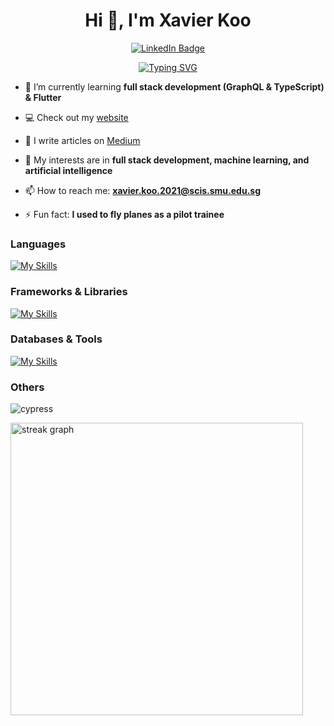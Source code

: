 <div align="center">
  <h1 align="center">Hi 👋, I'm Xavier Koo</h1>
 <div id="badges">
  <a href="https://www.linkedin.com/in/xavier-koo/">
    <img src="https://img.shields.io/badge/LinkedIn-blue?style=for-the-badge&logo=linkedin&logoColor=white" alt="LinkedIn Badge"/>
  </a>
</div>

[![Typing SVG](https://readme-typing-svg.herokuapp.com?center=true&lines=Aspiring+Software+Engineer;SMU+Information+Systems+Student)](https://git.io/typing-svg)
</div>

- 🌱 I’m currently learning **full stack development (GraphQL & TypeScript) & Flutter**

- 💻 Check out my [website](https://xavierkoo.github.io/)

- 📝 I write articles on [Medium](https://medium.com/@xavier2812)

- 🔭 My interests are in **full stack development, machine learning, and artificial intelligence**

- 📫 How to reach me: **xavier.koo.2021@scis.smu.edu.sg**

- ⚡ Fun fact: **I used to fly planes as a pilot trainee**

### Languages 
[![My Skills](https://skillicons.dev/icons?i=html,css,sass,js,ts,java,dart)](https://skillicons.dev)

### Frameworks & Libraries
[![My Skills](https://skillicons.dev/icons?i=bootstrap,react,vue,nodejs,express,electron,jest,spring,flutter)](https://skillicons.dev)

### Databases & Tools
[![My Skills](https://skillicons.dev/icons?i=mongodb,mysql,sqlite,docker,aws,git,github,idea,rabbitmq,vite,heroku,netlify,figma)](https://skillicons.dev)
<br />

### Others
![cypress](https://img.shields.io/badge/-cypress-%23E5E5E5?style=for-the-badge&logo=cypress&logoColor=058a5e)

<img src="https://streak-stats.demolab.com?user=xavierkoo&locale=en&mode=weekly&theme=buefyla&hide_border=false&border_radius=6&order=3" width="468" alt="streak graph"  />


